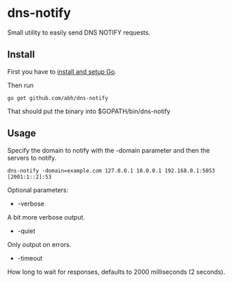 # dns-notify

Small utility to easily send DNS NOTIFY requests.

## Install

First you have to [install and setup Go](http://golang.org/doc/install).

Then run

	go get github.com/abh/dns-notify

That should put the binary into $GOPATH/bin/dns-notify

## Usage

Specify the domain to notify with the -domain parameter and then the servers to notify.

    dns-notify -domain=example.com 127.0.0.1 10.0.0.1 192.168.0.1:5053 [2001:1::2]:53

Optional parameters:

* -verbose

A bit more verbose output.

* -quiet

Only output on errors.

* -timeout

How long to wait for responses, defaults to 2000 milliseconds (2 seconds).